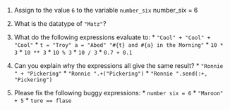   1. Assign to the value `6` to the variable `number_six`
number_six = 6

  2. What is the datatype of `"Matz"`?
  3. What do the following expressions evaluate to:
    * `"Cool" + "Cool" + "Cool"`
    * `t = "Troy"
      a = "Abed"
      "#{t} and #{a} in the Morning"`
    * `10 * 3`
    * `10 ** 3`
    * `10 % 3`
    * `10 / 3`
    * `0.7 + 0.1`
  4. Can you explain why the expressions all give the same result?
    * `"Ronnie " + "Pickering"`
    * `"Ronnie ".+("Pickering")`
    * `"Ronnie ".send(:+, "Pickering")`
  5. Please fix the following buggy expressions:
    * `number six = 6`
    * `"Maroon" + 5`
    * `ture == flase`